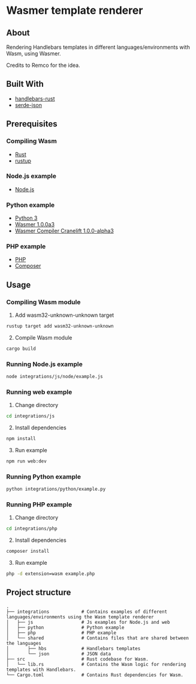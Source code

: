 # Wasmer template renderer

## About

Rendering Handlebars templates in different languages/environments with Wasm, using Wasmer. 

Credits to Remco for the idea.

## Built With
* [handlebars-rust](https://github.com/sunng87/handlebars-rust)
* [serde-json](https://github.com/serde-rs/json)

## Prerequisites

### Compiling Wasm
* [Rust](https://www.rust-lang.org/tools/install)
* [rustup](https://rustup.rs/)

### Node.js example
* [Node.js](https://nodejs.org/en/)

### Python example
* [Python 3](https://www.python.org/downloads/)
* [Wasmer 1.0.0a3](https://pypi.org/project/wasmer/1.0.0a3/)
* [Wasmer Compiler Cranelift 1.0.0-alpha3](https://pypi.org/project/wasmer-compiler-cranelift/1.0.0-alpha3/)

### PHP example
* [PHP](https://www.php.net/downloads)
* [Composer](https://getcomposer.org/download/)

## Usage

### Compiling Wasm module
1. Add wasm32-unknown-unknown target
```sh
rustup target add wasm32-unknown-unknown
```

2. Compile Wasm module
```sh
cargo build
```

### Running Node.js example
```sh
node integrations/js/node/example.js
```

### Running web example
1. Change directory
```sh
cd integrations/js
```

2. Install dependencies 
```sh
npm install
```

3. Run example
```sh
npm run web:dev
```

### Running Python example
```sh
python integrations/python/example.py
```

### Running PHP example
1. Change directory
```sh
cd integrations/php
```

2. Install dependencies 
```sh
composer install
```

3. Run example
```sh
php -d extension=wasm example.php
```

## Project structure
    .
    ├── integrations            # Contains examples of different languages/environments using the Wasm template renderer
    │   ├── js                  # Js examples for Node.js and web
    │   ├── python              # Python example
    │   ├── php                 # PHP example
    │   └── shared              # Contains files that are shared between the languages
    │       ├── hbs             # Handlebars templates
    │       └── json            # JSON data
    ├── src                     # Rust codebase for Wasm.
    │   └── lib.rs              # Contains the Wasm logic for rendering templates with Handlebars.
    └── Cargo.toml              # Contains Rust dependencies for Wasm.
